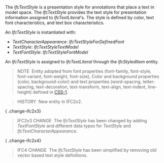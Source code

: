 ﻿The _IfcTextStyle_ is a presentation style for annotations that place a text in model space. The _IfcTextStyle_ provides the text style for presentation information assigned to _IfcTextLiteral_'s. The style is defined by color, text font characteristics, and text box characteristics.

An _IfcTextStyle_ is instantiated with:

* _TextCharacterAppearance_: _IfcTextStyleForDefinedFont_
* _TextStyle_: _IfcTextStyleTextModel_
* _TextFontStyle_: _IfcTextStyleFontModel_

An _IfcTextStyle_ is assigned to _IfcTextLiteral_ through the _IfcStyledItem_ entity.

> NOTE&nbsp; Entity adopted from font properties (font-family, font-style, font-variant, font-weight, font-size), Color and background properties (color, background-color) and text properties (word-spacing, letter-spacing, text-decoration, text-transform, text-align, text-indent, line-height) defined in [CSS-1](../../../bibliography.htm#CSS1).

> HISTORY&nbsp; New entity in IFC2x2.

{ .change-ifc2x3}
> IFC2x3 CHANGE&nbsp; The _IfcTextStyle_ has been changed by adding _TextFontStyle_ and different data types for _TextStyle_ and _IfcTextCharacterAppearance_.

{ .change-ifc2x4}
> IFC4 CHANGE&nbsp; The _IfcTextStyle_ has been simplified by removing old vector based text style definitions.
